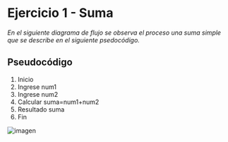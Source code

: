 # Ejercicio 1  - Suma
*En el siguiente diagrama de flujo se observa el proceso una suma simple que se describe en el siguiente psedocódigo.*

## Pseudocódigo
1. Inicio
2. Ingrese num1
3. Ingrese num2
4. Calcular suma=num1+num2
5. Resultado suma
6. Fin

![imagen](http://i67.tinypic.com/i1y82h.jpg)
